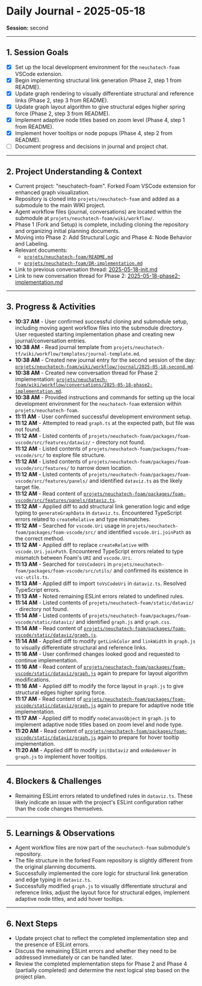 # Daily Journal - 2025-05-18

**Session:** second

---

## 1. Session Goals
*   [X] Set up the local development environment for the `neuchatech-foam` VSCode extension.
*   [X] Begin implementing structural link generation (Phase 2, step 1 from README).
*   [X] Update graph rendering to visually differentiate structural and reference links (Phase 2, step 3 from README).
*   [X] Update graph layout algorithm to give structural edges higher spring force (Phase 2, step 3 from README).
*   [X] Implement adaptive node titles based on zoom level (Phase 4, step 1 from README).
*   [X] Implement hover tooltips or node popups (Phase 4, step 2 from README).
*   [ ] Document progress and decisions in journal and project chat.

---

## 2. Project Understanding & Context
*   Current project: "neuchatech-foam". Forked Foam VSCode extension for enhanced graph visualization.
*   Repository is cloned into `projets/neuchatech-foam` and added as a submodule to the main WIKI project.
*   Agent workflow files (journal, conversations) are located within the submodule at `projets/neuchatech-foam/wiki/workflow/`.
*   Phase 1 (Fork and Setup) is complete, including cloning the repository and organizing initial planning documents.
*   Moving into Phase 2: Add Structural Logic and Phase 4: Node Behavior and Labeling.
*   Relevant documents:
    *   [`projets/neuchatech-foam/README.md`](../../../README.md)
    *   [`projets/neuchatech-foam/DR-implementation.md`](../../DR-implementation.md)
*   Link to previous conversation thread: [2025-05-18-init.md](../conversations/2025-05-18-init.md)
*   Link to new conversation thread for Phase 2: [2025-05-18-phase2-implementation.md](../conversations/2025-05-18-phase2-implementation.md)

---

## 3. Progress & Activities
*   **10:37 AM** - User confirmed successful cloning and submodule setup, including moving agent workflow files into the submodule directory. User requested starting implementation phase and creating new journal/conversation entries.
*   **10:38 AM** - Read journal template from `projets/neuchatech-tf/wiki/workflow/templates/journal-template.md`.
*   **10:38 AM** - Created new journal entry for the second session of the day: [`projets/neuchatech-foam/wiki/workflow/journal/2025-05-18-second.md`](./2025-05-18-second.md).
*   **10:38 AM** - Created new conversation thread for Phase 2 implementation: [`projets/neuchatech-foam/wiki/workflow/conversations/2025-05-18-phase2-implementation.md`](../conversations/2025-05-18-phase2-implementation.md).
*   **10:38 AM** - Provided instructions and commands for setting up the local development environment for the `neuchatech-foam` extension within `projets/neuchatech-foam`.
*   **11:11 AM** - User confirmed successful development environment setup.
*   **11:12 AM** - Attempted to read `graph.ts` at the expected path, but file was not found.
*   **11:12 AM** - Listed contents of `projets/neuchatech-foam/packages/foam-vscode/src/features/dataviz/` - directory not found.
*   **11:12 AM** - Listed contents of `projets/neuchatech-foam/packages/foam-vscode/src/` to explore file structure.
*   **11:12 AM** - Listed contents of `projets/neuchatech-foam/packages/foam-vscode/src/features/` to narrow down location.
*   **11:12 AM** - Listed contents of `projets/neuchatech-foam/packages/foam-vscode/src/features/panels/` and identified `dataviz.ts` as the likely target file.
*   **11:12 AM** - Read content of [`projets/neuchatech-foam/packages/foam-vscode/src/features/panels/dataviz.ts`](../../../../projets/neuchatech-foam/packages/foam-vscode/src/features/panels/dataviz.ts).
*   **11:12 AM** - Applied diff to add structural link generation logic and edge typing to `generateGraphData` in `dataviz.ts`. Encountered TypeScript errors related to `createRelative` and type mismatches.
*   **11:12 AM** - Searched for `vscode.Uri` usage in `projets/neuchatech-foam/packages/foam-vscode/src/` and identified `vscode.Uri.joinPath` as the correct method.
*   **11:12 AM** - Applied diff to replace `createRelative` with `vscode.Uri.joinPath`. Encountered TypeScript errors related to type mismatch between Foam's `URI` and `vscode.Uri`.
*   **11:13 AM** - Searched for `toVsCodeUri` in `projets/neuchatech-foam/packages/foam-vscode/src/utils/` and confirmed its existence in `vsc-utils.ts`.
*   **11:13 AM** - Applied diff to import `toVsCodeUri` in `dataviz.ts`. Resolved TypeScript errors.
*   **11:13 AM** - Noted remaining ESLint errors related to undefined rules.
*   **11:14 AM** - Listed contents of `projets/neuchatech-foam/static/dataviz/` - directory not found.
*   **11:14 AM** - Listed contents of `projets/neuchatech-foam/packages/foam-vscode/static/dataviz/` and identified `graph.js` and `graph.css`.
*   **11:14 AM** - Read content of [`projets/neuchatech-foam/packages/foam-vscode/static/dataviz/graph.js`](../../../../projets/neuchatech-foam/packages/foam-vscode/static/dataviz/graph.js).
*   **11:14 AM** - Applied diff to modify `getLinkColor` and `linkWidth` in `graph.js` to visually differentiate structural and reference links.
*   **11:16 AM** - User confirmed changes looked good and requested to continue implementation.
*   **11:16 AM** - Read content of [`projets/neuchatech-foam/packages/foam-vscode/static/dataviz/graph.js`](../../../../projets/neuchatech-foam/packages/foam-vscode/static/dataviz/graph.js) again to prepare for layout algorithm modifications.
*   **11:16 AM** - Applied diff to modify the force layout in `graph.js` to give structural edges higher spring force.
*   **11:17 AM** - Read content of [`projets/neuchatech-foam/packages/foam-vscode/static/dataviz/graph.js`](../../../../projets/neuchatech-foam/packages/foam-vscode/static/dataviz/graph.js) again to prepare for adaptive node title implementation.
*   **11:17 AM** - Applied diff to modify `nodeCanvasObject` in `graph.js` to implement adaptive node titles based on zoom level and node type.
*   **11:20 AM** - Read content of [`projets/neuchatech-foam/packages/foam-vscode/static/dataviz/graph.js`](../../../../projets/neuchatech-foam/packages/foam-vscode/static/dataviz/graph.js) again to prepare for hover tooltip implementation.
*   **11:20 AM** - Applied diff to modify `initDataviz` and `onNodeHover` in `graph.js` to implement hover tooltips.

---

## 4. Blockers & Challenges
*   Remaining ESLint errors related to undefined rules in `dataviz.ts`. These likely indicate an issue with the project's ESLint configuration rather than the code changes themselves.

---

## 5. Learnings & Observations
*   Agent workflow files are now part of the `neuchatech-foam` submodule's repository.
*   The file structure in the forked Foam repository is slightly different from the original planning documents.
*   Successfully implemented the core logic for structural link generation and edge typing in `dataviz.ts`.
*   Successfully modified `graph.js` to visually differentiate structural and reference links, adjust the layout force for structural edges, implement adaptive node titles, and add hover tooltips.

---

## 6. Next Steps
*   Update project chat to reflect the completed implementation step and the presence of ESLint errors.
*   Discuss the remaining ESLint errors and whether they need to be addressed immediately or can be handled later.
*   Review the completed implementation steps for Phase 2 and Phase 4 (partially completed) and determine the next logical step based on the project plan.